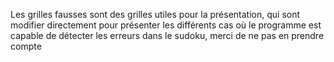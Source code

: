 Les grilles fausses sont des grilles utiles pour la présentation, qui sont modifier directement pour présenter les différents cas où le programme est capable de détecter les erreurs dans le sudoku,
merci de ne pas en prendre compte
